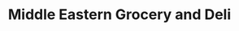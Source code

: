 ---
title: "Middle Eastern Grocery and Deli"
url: /wayne/middle-eastern-grocery-and-deli/
shop: Supermarkt
---